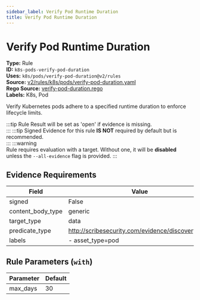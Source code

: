 ```yaml
---
sidebar_label: Verify Pod Runtime Duration
title: Verify Pod Runtime Duration
---  
```

# Verify Pod Runtime Duration  
**Type:** Rule  
**ID:** `k8s-pods-verify-pod-duration`  
**Uses:** `k8s/pods/verify-pod-duration@v2/rules`  
**Source:** [v2/rules/k8s/pods/verify-pod-duration.yaml](https://github.com/scribe-public/sample-policies/v2/rules/k8s/pods/verify-pod-duration.yaml)  
**Rego Source:** [verify-pod-duration.rego](https://github.com/scribe-public/sample-policies/v2/rules/k8s/pods/verify-pod-duration.rego)  
**Labels:** K8s, Pod  

Verify Kubernetes pods adhere to a specified runtime duration to enforce lifecycle limits.

:::tip 
Rule Result will be set as 'open' if evidence is missing.  
::: 
:::tip 
Signed Evidence for this rule **IS NOT** required by default but is recommended.  
::: 
:::warning  
Rule requires evaluation with a target. Without one, it will be **disabled** unless the `--all-evidence` flag is provided.
::: 

## Evidence Requirements  
| Field | Value |
|-------|-------|
| signed | False |
| content_body_type | generic |
| target_type | data |
| predicate_type | http://scribesecurity.com/evidence/discovery/v0.1 |
| labels | - asset_type=pod |

## Rule Parameters (`with`)  
| Parameter | Default |
|-----------|---------|
| max_days | 30 |
